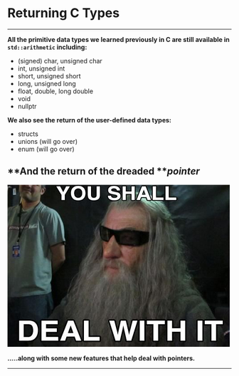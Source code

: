 # Returning C Types

---

**All the primitive data types we learned previously in C are still available in **`std::arithmetic`** including:**

* \(signed\) char, unsigned char
* int, unsigned int
* short, unsigned short
* long, unsigned long
* float, double, long double
* void
* nullptr

**We also see the return of the user-defined data types:**

* structs
* unions \(will go over\)
* enum \(will go over\)

## **And the return of the dreaded **_**pointer**_

![](/assets/C_Data_Users_DefApps_AppData_INTERNETEXPLORER_Temp_Saved_Images_You-shall-deal-with-it.jpg)

**.....along with some new features that help deal with pointers.**

---



